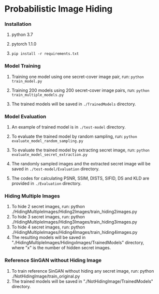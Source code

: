 # Probabilistic Image Hiding

### Installation
1. python 3.7

2. pytorch 1.1.0

3. ``pip install -r requirements.txt``

### Model Training
1. Training one model using one secret-cover image pair, run: ``python train_model.py``

2. Training 200 models using 200 secret-cover image pairs, run: ``python train_multiple_models.py``

3. The trained models will be saved in ``./TrainedModels`` directory.

### Model Evaluation
1. An example of trained model is in ``./test-model`` directory.

2. To evaluate the trained model by random sampling, run: ``python evaluate_model_random_sampling.py``

3. To evaluate the trained model by extracting secret image, run: ``python evaluate_model_secret_extraction.py``

4. The randomly sampled images and the extracted secret image will be saved in ``./test-model/Evaluation`` directory.

5. The codes for calculating PSNR, SSIM, DISTS, SIFID, DS and KLD are provided in ``./Evaluation`` directory.

### Hiding Multiple Images
1. To hide 2 secret images, run: python ./HidingMultipleImages/Hiding2Images/train_hiding2images.py
2. To hide 3 secret images, run: python ./HidingMultipleImages/Hiding3Images/train_hiding3images.py
3. To hide 4 secret images, run: python ./HidingMultipleImages/Hiding4Images/train_hiding4images.py
4. The resulting models will be saved in "./HidingMultipleImages/HidingxImages/TrainedModels" directory, where "x" is the number of hidden secret images.

### Reference SinGAN without Hiding Image
1. To train reference SinGAN without hiding any secret image, run: python ./NotHidingImage/train_original.py
2. The trained models will be saved in "./NotHidingImage/TrainedModels" directory.
